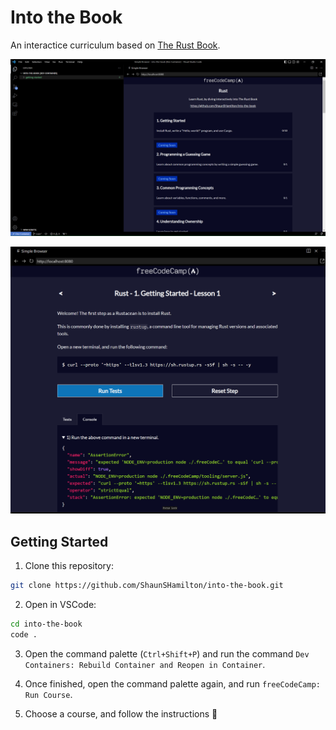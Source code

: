 # Into the Book

An interactice curriculum based on [The Rust Book](https://doc.rust-lang.org/book/).

![Into the Book](./client/into-the-book.png)

![interactivity](./client/into-the-book-2.png)

## Getting Started

1. Clone this repository:

```bash
git clone https://github.com/ShaunSHamilton/into-the-book.git
```

2. Open in VSCode:

```bash
cd into-the-book
code .
```

3. Open the command palette (`Ctrl+Shift+P`) and run the command `Dev Containers: Rebuild Container and Reopen in Container`.

4. Once finished, open the command palette again, and run `freeCodeCamp: Run Course`.

5. Choose a course, and follow the instructions 🎉
